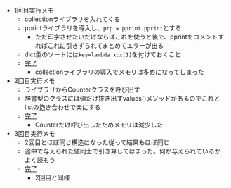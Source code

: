 * 1回目実行メモ
    * collectionライブラリを入れてくる
    * pprintライブラリを導入し、`prp = pprint.pprint`とする
        * ただ印字させたいだけならばこれを使うと後で、pprintをコメントすればこれに引きずられてまとめてエラーが出る
    * dict型のソートには`key=lambda x:x[1]`を付けておくこと
    * [完了](https://atcoder.jp/contests/abc081/submissions/14805278)
        * collectionライブラリの導入でメモリは多めになってしまった
* 2回目実行メモ
    * ライブラリからCounterクラスを呼び出す
    * 辞書型のクラスには値だけ抜き出すvalues()メソッドがあるのでこれとlistの抱き合わせで楽にする
    * [完了](https://atcoder.jp/contests/abc081/submissions/14863948)
        * Counterだけ呼び出したためメモリは減少した
* 3回目実行メモ
    * 2回目とほぼ同じ構造になった従って結果もほぼ同じ
    * 途中で与えられた値同士で引き算してはまった。何が与えられているかよく読もう
    * [完了](https://atcoder.jp/contests/abc081/submissions/14863948)
        * 2回目と同様